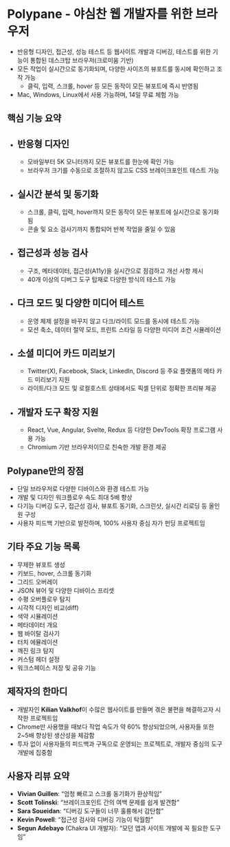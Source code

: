 # Polypane - 야심찬 웹 개발자를 위한 브라우저


* 반응형 디자인, 접근성, 성능 테스트 등 웹사이트 개발과 디버깅, 테스트를 위한 기능이 통합된 데스크탑 브라우저(크로미움 기반)
* 모든 작업이 실시간으로 동기화되며, 다양한 사이즈의 뷰포트를 동시에 확인하고 조작 가능
  + 클릭, 입력, 스크롤, hover 등 모든 동작이 모든 뷰포트에 즉시 반영됨
* Mac, Windows, Linux에서 사용 가능하며, 14일 무료 체험 가능

핵심 기능 요약
--------

* 반응형 디자인
  -------

  + 모바일부터 5K 모니터까지 모든 뷰포트를 한눈에 확인 가능
  + 브라우저 크기를 수동으로 조절하지 않고도 CSS 브레이크포인트 테스트 가능
* 실시간 분석 및 동기화
  ------------

  + 스크롤, 클릭, 입력, hover까지 모든 동작이 모든 뷰포트에 실시간으로 동기화됨
  + 콘솔 및 요소 검사기까지 통합되어 반복 작업을 줄일 수 있음
* 접근성과 성능 검사
  ----------

  + 구조, 메타데이터, 접근성(A11y)을 실시간으로 점검하고 개선 사항 제시
  + 40개 이상의 디버그 도구 탑재로 다양한 방식의 테스트 가능
* 다크 모드 및 다양한 미디어 테스트
  -------------------

  + 운영 체제 설정을 바꾸지 않고 다크/라이트 모드를 동시에 테스트 가능
  + 모션 축소, 데이터 절약 모드, 프린트 스타일 등 다양한 미디어 조건 시뮬레이션
* 소셜 미디어 카드 미리보기
  --------------

  + Twitter(X), Facebook, Slack, LinkedIn, Discord 등 주요 플랫폼의 메타 카드 미리보기 지원
  + 라이트/다크 모드 및 로컬호스트 상태에서도 픽셀 단위로 정확한 프리뷰 제공
* 개발자 도구 확장 지원
  ------------

  + React, Vue, Angular, Svelte, Redux 등 다양한 DevTools 확장 프로그램 사용 가능
  + Chromium 기반 브라우저이므로 친숙한 개발 환경 제공

Polypane만의 장점
-------------

* 단일 브라우저로 다양한 디바이스와 환경 테스트 가능
* 개발 및 디자인 워크플로우 속도 최대 5배 향상
* 다기능 디버깅 도구, 접근성 검사, 뷰포트 동기화, 스크린샷, 실시간 리로딩 등 올인원 구성
* 사용자 피드백 기반으로 발전하며, 100% 사용자 중심 자가 펀딩 프로젝트임

기타 주요 기능 목록
-----------

* 무제한 뷰포트 생성
* 키보드, hover, 스크롤 동기화
* 그리드 오버레이
* JSON 뷰어 및 다양한 디바이스 프리셋
* 수평 오버플로우 탐지
* 시각적 디자인 비교(diff)
* 색약 시뮬레이션
* 메타데이터 개요
* 웹 바이탈 검사기
* 터치 에뮬레이션
* 깨진 링크 탐지
* 커스텀 헤더 설정
* 워크스페이스 저장 및 공유 기능

제작자의 한마디
--------

* 개발자인 **Kilian Valkhof**이 수많은 웹사이트를 만들며 겪은 불편을 해결하고자 시작한 프로젝트임
* Chrome만 사용했을 때보다 작업 속도가 약 60% 향상되었으며, 사용자들 또한 2~5배 향상된 생산성을 체감함
* 투자 없이 사용자들의 피드백과 구독으로 운영되는 프로젝트로, 개발자 중심의 도구 개발에 집중함

사용자 리뷰 요약
---------

* **Vivian Guillen**: “엄청 빠르고 스크롤 동기화가 환상적임”
* **Scott Tolinski**: “브레이크포인트 간의 여백 문제를 쉽게 발견함”
* **Sara Soueidan**: “디버깅 도구들이 너무 훌륭해서 감탄함”
* **Kevin Powell**: “접근성 검사와 디버깅 기능이 탁월함”
* **Segun Adebayo** (Chakra UI 개발자): “모던 앱과 사이트 개발에 꼭 필요한 도구임”
